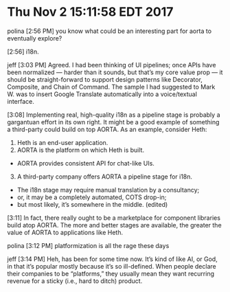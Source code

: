 # Thu Nov  2 15:11:58 EDT 2017

polina [2:56 PM] 
you know what could be an interesting part for aorta to eventually explore?


[2:56] 
i18n.


jeff [3:03 PM] 
Agreed.  I had been thinking of UI pipelines; once APIs have been normalized — harder than it sounds, but that’s my core value prop —  it should be straight-forward to support  design patterns like Decorator, Composite, and Chain of Command.  The sample I had suggested to Mark W. was to insert Google Translate automatically into a voice/textual interface.


[3:08] 
Implementing real, high-quality i18n as a pipeline stage is probably a gargantuan effort in its own right.  It might be a good example of something a third-party could build on top AORTA.  As an example, consider Heth:

1. Heth is an end-user application.
2. AORTA is the platform on which Heth is built.
  - AORTA provides consistent API for chat-like UIs.
3. A third-party company offers AORTA a pipeline stage for i18n.
  - The i18n stage may require manual translation by a consultancy;
  - or, it may be a completely automated, COTS drop-in;
  - but most likely, it’s somewhere in the middle. (edited)


[3:11] 
In fact, there really ought to be a marketplace for component libraries build atop AORTA.  The more and better stages are available, the greater the value of AORTA to applications like Heth.


polina [3:12 PM] 
platformization is all the rage these days


jeff [3:14 PM] 
Heh, has been for some time now.  It’s kind of like AI, or God, in that it’s popular mostly because it’s so ill-defined.  When people declare their companies to be “platforms,” they usually mean they want recurring revenue for a sticky (i.e., hard to ditch) product.
